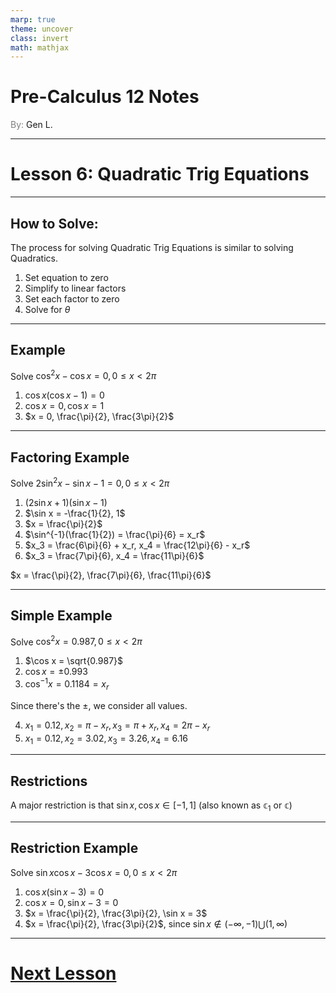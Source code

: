 ```yaml
---
marp: true
theme: uncover
class: invert
math: mathjax
---
```


# <!--fit--> Pre-Calculus 12 Notes
<span style="color:grey">By:</span> Gen L.

<!--_footer: In partnership with Hyperion University, 2024-->

---

<!--paginate: true-->

# Lesson 6: Quadratic Trig Equations

---

## How to Solve:

The process for solving Quadratic Trig Equations is similar to solving Quadratics.

1. Set equation to zero
2. Simplify to linear factors
3. Set each factor to zero
4. Solve for $\theta$

---

## Example

Solve $\cos^2 x - \cos x = 0, 0 \leq x < 2\pi$

1. $\cos x (\cos x - 1) = 0$
2. $\cos x = 0, \cos x = 1$
3. $x = 0, \frac{\pi}{2}, \frac{3\pi}{2}$

---

## Factoring Example

Solve $2 \sin^2 x - \sin x - 1 = 0, 0 \leq x < 2\pi$

1. $(2 \sin x + 1)(\sin x - 1)$
2. $\sin x = -\frac{1}{2}, 1$
3. $x = \frac{\pi}{2}$
4. $\sin^{-1}(\frac{1}{2}) = \frac{\pi}{6} = x_r$
5. $x_3 = \frac{6\pi}{6} + x_r, x_4 = \frac{12\pi}{6} - x_r$
6. $x_3 = \frac{7\pi}{6}, x_4 = \frac{11\pi}{6}$

$x = \frac{\pi}{2}, \frac{7\pi}{6}, \frac{11\pi}{6}$

---

## Simple Example

Solve $\cos^2 x = 0.987, 0 \leq x < 2\pi$

1. $\cos x = \sqrt{0.987}$
2. $\cos x = \pm 0.993$
3. $\cos^{-1} x = 0.1184 = x_r$

Since there's the $\pm$, we consider all values.

4. $x_1 = 0.12, x_2 = \pi - x_r, x_3 = \pi + x_r, x_4 = 2\pi - x_r$
5. $x_1 = 0.12, x_2 = 3.02, x_3 = 3.26, x_4 = 6.16$

---

## Restrictions

A major restriction is that $\sin x, \cos x \in [-1, 1]$ (also known as $\mathbb{c}_1$ or $\mathbb{c}$)

---

## Restriction Example

Solve $\sin x \cos x - 3 \cos x = 0, 0 \leq x < 2\pi$

1. $\cos x (\sin x - 3) = 0$
2. $\cos x = 0, \sin x - 3 = 0$
3. $x = \frac{\pi}{2}, \frac{3\pi}{2}, \sin x = 3$
4. $x = \frac{\pi}{2}, \frac{3\pi}{2}$, since $\sin x \not\in (-\infty, -1) \bigcup (1, \infty)$

---

# [Next Lesson](Lesson%207.html)